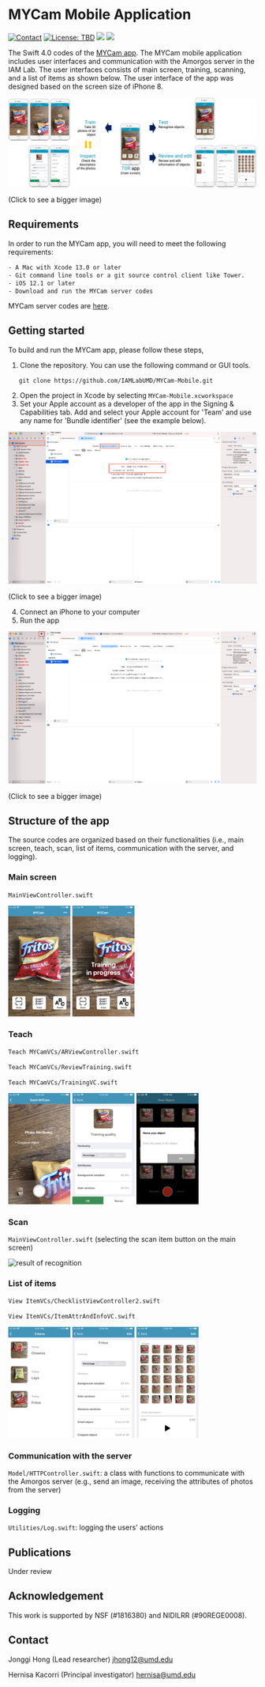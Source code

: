 # MYCam Mobile Application
<a href="https://jonggi.github.io"><img src="https://img.shields.io/badge/contact-Jonggi Hong-blue.svg?style=flat" alt="Contact"/></a>
<a href="LICENSE.md"><img src="https://img.shields.io/badge/license-TBD-red.svg?style=flat" alt="License: TBD"/></a>
<img src="https://img.shields.io/badge/platform-ios-green"/> 
<img src="https://img.shields.io/badge/language-swift 4.0-lightblue"/>

The Swift 4.0 codes of the [MYCam app](https://github.com/IAMLabUMD/MYCam-Mobile). The MYCam mobile application includes user interfaces and communication with the Amorgos server in the IAM Lab.
The user interfaces consists of main screen, training, scanning, and a list of items as shown below. The user interface of the app was designed based on the screen size of iPhone 8.

<p align="center">
  <img src="Docs/overview.jpg" alt="Overview of the MYCam app">

(Click to see a bigger image)
</p>

## Requirements
In order to run the MYCam app, you will need to meet the following requirements:
```
- A Mac with Xcode 13.0 or later
- Git command line tools or a git source control client like Tower. 
- iOS 12.1 or later
- Download and run the MYCam server codes
```
MYCam server codes are [here](https://github.com/IAMLabUMD/MYCam-Server).

## Getting started
To build and run the MYCam app, please follow these steps,
1. Clone the repository. You can use the following command or GUI tools.
```
   git clone https://github.com/IAMLabUMD/MYCam-Mobile.git
```
2. Open the project in Xcode by selecting `MYCam-Mobile.xcworkspace`
3. Set your Apple account as a developer of the app in the Signing & Capabilities tab. Add and select your Apple account for 'Team' and use any name for 'Bundle identifier' (see the example below).

<p align="center">
  <img src="Docs/signing.png" alt="Signing and capabilities">

(Click to see a bigger image)
</p>

4. Connect an iPhone to your computer
5. Run the app

<p align="center">
  <img src="Docs/run.png" alt="Signing and capabilities">

(Click to see a bigger image)
</p>

## Structure of the app
The source codes are organized based on their functionalities (i.e., main screen, teach, scan, list of items, communication with the server, and logging). 

### Main screen
`MainViewController.swift`

<img src="Docs/Screenshots/main.PNG" width="25%" alt="main screen"> <img src="Docs/Screenshots/main_inprogress.PNG" width="25%" alt="main screen when training is in progress">

 


### Teach
`Teach MYCamVCs/ARViewController.swift`

`Teach MYCamVCs/ReviewTraining.swift`

`Teach MYCamVCs/TrainingVC.swift`

<img src="Docs/Screenshots/train_feedback.PNG" width="25%" alt="training interface with feedback"> <img src="Docs/Screenshots/train_review.PNG" width="25%" alt="review with attributes"> <img src="Docs/Screenshots/train_enter_name.PNG" width="25%" alt="enter the name of the object">

### Scan
`MainViewController.swift` (selecting the scan item button on the main screen)

<img src="Docs/Screenshots/scan.PNG" width="25%" alt="result of recognition">

### List of items
`View ItemVCs/ChecklistViewController2.swift`

`View ItemVCs/ItemAttrAndInfoVC.swift`

<img src="Docs/Screenshots/list.PNG" width="25%" alt="list of items"> <img src="Docs/Screenshots/list_info.PNG" width="25%" alt="information of an object"> <img src="Docs/Screenshots/list_info2.PNG" width="25%" alt="information of an object">

### Communication with the server
`Model/HTTPController.swift`: a class with functions to communicate with the Amorgos server (e.g., send an image, receiving the attributes of photos from the server)

### Logging
`Utilities/Log.swift`: logging the users' actions

## Publications
Under review

## Acknowledgement
This work is supported by NSF (#1816380) and NIDILRR (#90REGE0008).

## Contact
Jonggi Hong (Lead researcher) <jhong12@umd.edu>

Hernisa Kacorri (Principal investigator) <hernisa@umd.edu>
